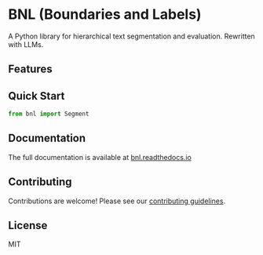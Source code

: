 # BNL (Boundaries and Labels)

A Python library for hierarchical text segmentation and evaluation.
Rewritten with LLMs.

## Features


## Quick Start

```python
from bnl import Segment
```

## Documentation

The full documentation is available at [bnl.readthedocs.io](https://bnl.readthedocs.io)

## Contributing

Contributions are welcome! Please see our [contributing guidelines](CONTRIBUTING.md).

## License

MIT
